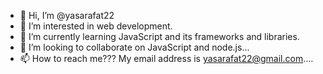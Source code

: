 - 👋 Hi, I’m @yasarafat22
- 👀 I’m interested in web development.
- 🌱 I’m currently learning JavaScript and its frameworks and libraries.
- 💞️ I’m looking to collaborate on JavaScript and node.js...
- 📫 How to reach me???
My email address is yasarafat22@gmail.com....

<!---
yasarafat22/yasarafat22 is a ✨ special ✨ repository because its `README.md` (this file) appears on your GitHub profile.
You can click the Preview link to take a look at your changes.
--->
